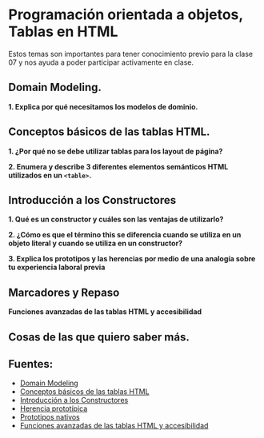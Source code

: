 # Programación orientada a objetos, Tablas en HTML
 Estos temas son importantes para tener conocimiento previo para la clase 07 y nos ayuda a poder participar activamente en clase.
## Domain Modeling.

**1. Explica por qué necesitamos los modelos de dominio.**

## Conceptos básicos de las tablas HTML.

**1. ¿Por qué no se debe utilizar tablas para los layout de página?**

**2. Enumera y describe 3 diferentes elementos semánticos HTML utilizados en un `<table>`.**

## Introducción a los Constructores

**1. Qué es un constructor y cuáles son las ventajas de utilizarlo?**

**2. ¿Cómo es que el término this se diferencia cuando se utiliza en un objeto literal y cuando se utiliza en un constructor?**

**3. Explica los prototipos y las herencias por medio de una analogía sobre tu experiencia laboral previa**

## Marcadores y Repaso

**Funciones avanzadas de las tablas HTML y accesibilidad**

## Cosas de las que quiero saber más.


## Fuentes:
+ [Domain Modeling](https://github.com/codefellows/domain_modeling#domain-modeling)
+ [Conceptos básicos de las tablas HTML](https://developer.mozilla.org/es/docs/Learn/HTML/Tables/Basics)
+ [Introducción a los Constructores](https://developer.mozilla.org/es/docs/Learn/JavaScript/Objects/Basics#introducing_constructors)
+ [Herencia prototípica](https://es.javascript.info/prototype-inheritance)
+ [Prototipos nativos](https://es.javascript.info/native-prototypes)
+ [Funciones avanzadas de las tablas HTML y accesibilidad](https://developer.mozilla.org/es/docs/Learn/HTML/Tables/Advanced)


